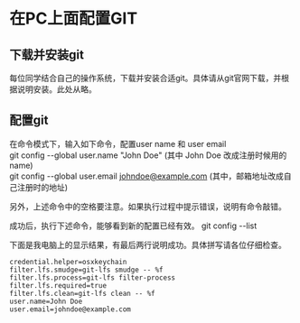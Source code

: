 # 在PC上面配置GIT

## 下载并安装git
每位同学结合自己的操作系统，下载并安装合适git。具体请从git官网下载，并根据说明安装。此处从略。

## 配置git
在命令模式下，输入如下命令，配置user name 和 user email  
git config --global user.name "John Doe"    (其中 John Doe 改成注册时候用的name)  
git config --global user.email johndoe@example.com  (其中，邮箱地址改成自己注册时的地址)  

另外，上述命令中的空格要注意。如果执行过程中提示错误，说明有命令敲错。  

成功后，执行下述命令，能够看到新的配置已经有效。
git config --list

下面是我电脑上的显示结果，有最后两行说明成功。具体拼写请各位仔细检查。
```
credential.helper=osxkeychain
filter.lfs.smudge=git-lfs smudge -- %f
filter.lfs.process=git-lfs filter-process
filter.lfs.required=true
filter.lfs.clean=git-lfs clean -- %f
user.name=John Doe
user.email=johndoe@example.com
```

